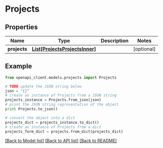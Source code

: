 # Projects


## Properties
Name | Type | Description | Notes
------------ | ------------- | ------------- | -------------
**projects** | [**List[ProjectsProjectsInner]**](ProjectsProjectsInner.md) |  | [optional] 

## Example

```python
from openapi_client.models.projects import Projects

# TODO update the JSON string below
json = "{}"
# create an instance of Projects from a JSON string
projects_instance = Projects.from_json(json)
# print the JSON string representation of the object
print Projects.to_json()

# convert the object into a dict
projects_dict = projects_instance.to_dict()
# create an instance of Projects from a dict
projects_form_dict = projects.from_dict(projects_dict)
```
[[Back to Model list]](../README.md#documentation-for-models) [[Back to API list]](../README.md#documentation-for-api-endpoints) [[Back to README]](../README.md)


